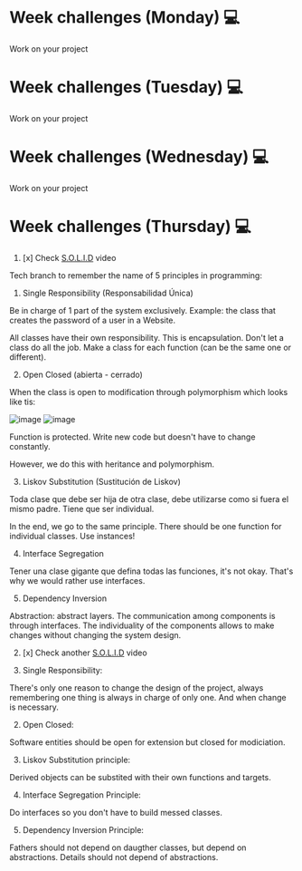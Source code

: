 # Week challenges (Monday) 💻

Work on your project

# Week challenges (Tuesday) 💻

Work on your project

# Week challenges (Wednesday) 💻

Work on your project

# Week challenges (Thursday) 💻

1. [x] Check [S.O.L.I.D](https://www.youtube.com/watch?v=2X50sKeBAcQ) video

Tech branch to remember the name of 5 principles in programming:

1. Single Responsibility (Responsabilidad Única)

Be in charge of 1 part of the system exclusively.
Example: the class that creates the password of a user in a Website.

All classes have their own responsibility. This is encapsulation.
Don't let a class do all the job. Make a class for each function (can be the same one or different).

2. Open Closed (abierta - cerrado)

When the class is open to modification through polymorphism which looks like tis:

![image](https://user-images.githubusercontent.com/98929413/194915979-037c009e-fb77-48e6-b3ca-31f3ca7d538c.png)
![image](https://user-images.githubusercontent.com/98929413/194916096-7a5ac4f3-f323-48d5-869e-2652d9ff1f06.png)

Function is protected.
Write new code but doesn't have to change constantly.

However, we do this with heritance and polymorphism.

3. Liskov Substitution (Sustitución de Liskov)

Toda clase que debe ser hija de otra clase, debe utilizarse como si fuera el mismo padre. Tiene que ser individual.

In the end, we go to the same principle. There should be one function for individual classes. Use instances!

4. Interface Segregation

Tener una clase gigante que defina todas las funciones, it's not okay. That's why we would rather use interfaces.

5. Dependency Inversion

Abstraction: abstract layers. The communication among components is through interfaces. The individuality of the components allows to make changes without changing the system design. 

2. [x] Check another [S.O.L.I.D](https://www.youtube.com/watch?v=XzdhzyAukMM) video

1. Single Responsibility:

There's only one reason to change the design of the project, always remembering one thing is always in charge of only one.
And when change is necessary.

2. Open Closed:

Software entities should be open for extension but closed for modiciation.

3. Liskov Substitution principle:

Derived objects can be substited with their own functions and targets.

4. Interface Segregation Principle: 

Do interfaces so you don't have to build messed classes.

5. Dependency Inversion Principle:

Fathers should not depend on daugther classes, but depend on abstractions.
Details should not depend of abstractions.
